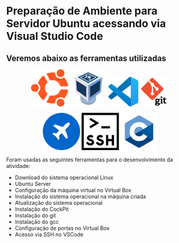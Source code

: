 # Preparação de Ambiente para Servidor Ubuntu acessando via Visual Studio Code

## Veremos abaixo as ferramentas utilizadas
<p align="center">
<img src=logoubuntu.png width=100 height=100> <img src=virtualbox.png width=100 height=100> <img src=vscode.png width=80 height=80> <img src=git.png width=80 height=80>
</p>
<p align="center">
<img src=cockpit.png width=100 height=100> <img src=ssh.png width=100 height=100> <img src=linguagemc.png width=100 height=100>
</p>

Foram usadas as seguintes ferramentas para o desenvolvimento da atividade:

 - Download do sistema operacional Linux
 - Ubuntu Server
 - Configuração da máquina virtual no Virtual Box
 - Instalação do sistema operacional na máquina criada
 - Atualização do sistema operacional
 - Instalação do CockPit
 - Instalação do git
 - Instalação do gcc
 - Configuração de portas no Virtual Box
 - Acesso via SSH no VSCode
